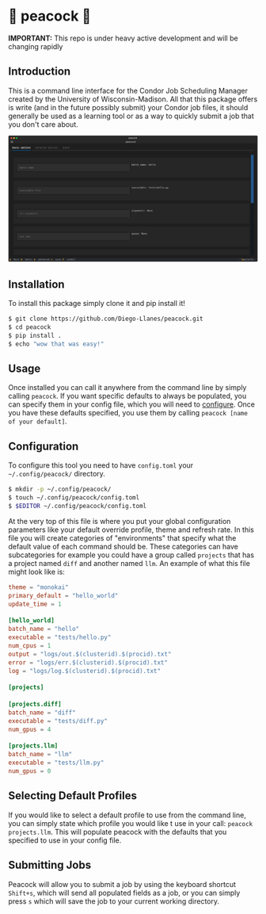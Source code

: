 # 🦚 peacock 🦚

**IMPORTANT:** This repo is under heavy active development and will be changing rapidly

## Introduction
This is a command line interface for the Condor Job Scheduling Manager created by the University of Wisconsin-Madison.
All that this package offers is write (and in the future possibly submit) your Condor job files, it should generally be used as a learning tool or as a way to quickly submit a job that you don't care about.

![demo of peacock](figs/peacock.svg "peacock demo")

## Installation
To install this package simply clone it and pip install it!
```bash
$ git clone https://github.com/Diego-Llanes/peacock.git
$ cd peacock
$ pip install .
$ echo "wow that was easy!"
```

## Usage
Once installed you can call it anywhere from the command line by simply calling `peacock`.
If you want specific defaults to always be populated, you can specify them in your config file, which you will need to [configure](#Configuration).
Once you have these defaults specified, you use them by calling `peacock [name of your default]`.

## Configuration
To configure this tool you need to have `config.toml` your `~/.config/peacock/` directory.
```bash
$ mkdir -p ~/.config/peacock/
$ touch ~/.config/peacock/config.toml
$ $EDITOR ~/.config/peacock/config.toml
```
At the very top of this file is where you put your global configuration parameters like your default override profile, theme and refresh rate.
In this file you will create categories of "environments" that specify what the default value of each command should be.
These categories can have subcategories for example you could have a group called `projects` that has a project named `diff` and another named `llm`.
An example of what this file might look like is:
```toml
theme = "monokai"
primary_default = "hello_world"
update_time = 1

[hello_world]
batch_name = "hello"
executable = "tests/hello.py"
num_cpus = 1
output = "logs/out.$(clusterid).$(procid).txt"
error = "logs/err.$(clusterid).$(procid).txt"
log = "logs/log.$(clusterid).$(procid).txt"

[projects]

[projects.diff]
batch_name = "diff"
executable = "tests/diff.py"
num_gpus = 4

[projects.llm]
batch_name = "llm"
executable = "tests/llm.py"
num_gpus = 0
```

## Selecting Default Profiles

If you would like to select a default profile to use from the command line, you can simply state which profile you would like t use in your call: `peacock projects.llm`.
This will populate peacock with the defaults that you specified to use in your config file.

## Submitting Jobs

Peacock will allow you to submit a job by using the keyboard shortcut `Shift+s`, which will send all populated fields as a job, or you can simply press `s` which will save the job to your current working directory.

